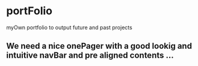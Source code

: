 # portFolio
myOwn portfolio to output future and past projects

## We need a nice onePager with a good lookig and intuitive navBar and pre aligned contents ...
